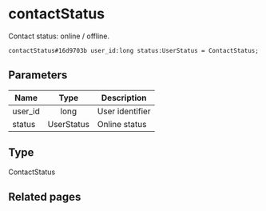 # contactStatus
Contact status: online / offline.

```
contactStatus#16d9703b user_id:long status:UserStatus = ContactStatus;
```

## Parameters
| Name | Type | Description |
| ---- | :----: | ----------- |
| user_id | long | User identifier |
| status | UserStatus | Online status |


## Type
ContactStatus

## Related pages
